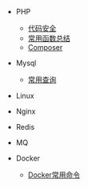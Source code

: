 * PHP
  
  * [代码安全](./docs/PHP/代码安全.md)
  * [常用函数总结](./docs/PHP/常用函数总结.md)
  * [Composer](./docs/PHP/Composer.md)

* Mysql

  * [常用查询](./docs/Mysql/常用查询.md)
* Linux
* Nginx
* Redis
* MQ
* Docker

  * [Docker常用命令](./docs/Docker/Docker常用命令.md)

  

